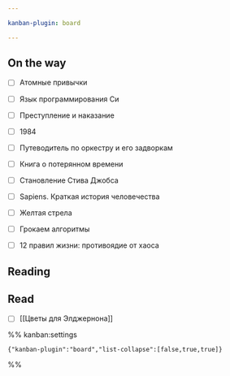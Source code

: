 ```yaml
---

kanban-plugin: board

---
```


## On the way

- [ ] Атомные привычки
- [ ] Язык программирования Си
- [ ] Преступление и наказание
- [ ] 1984
- [ ] Путеводитель по оркестру и его задворкам
- [ ] Книга о потерянном времени
- [ ] Становление Стива Джобса
- [ ] Sapiens. Краткая история человечества
- [ ] Желтая стрела
- [ ] Грокаем алгоритмы
- [ ] 12 правил жизни: противоядие от хаоса


## Reading



## Read

- [ ] [[Цветы для Элджернона]]




%% kanban:settings
```
{"kanban-plugin":"board","list-collapse":[false,true,true]}
```
%%
